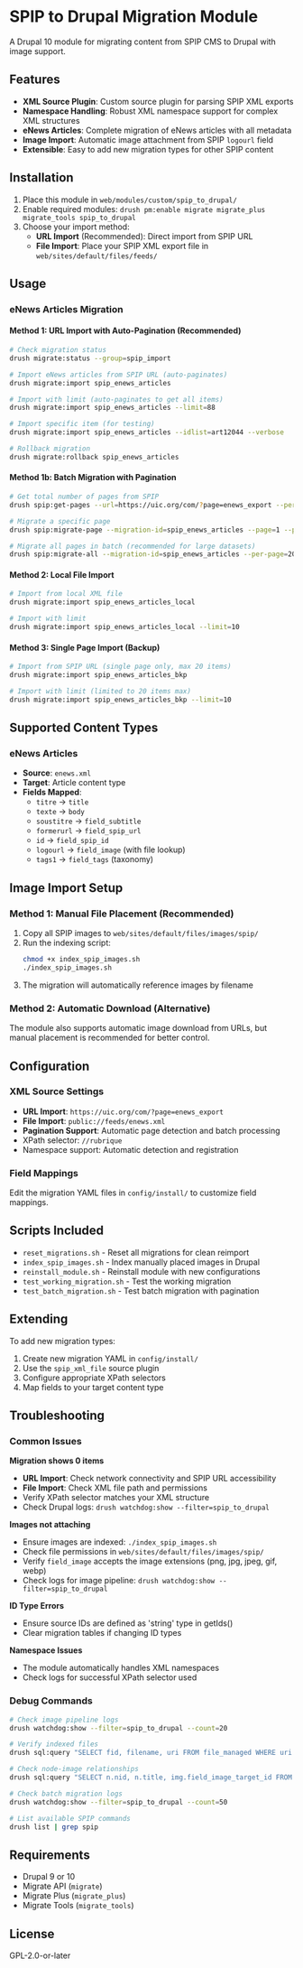 # SPIP to Drupal Migration Module

A Drupal 10 module for migrating content from SPIP CMS to Drupal with image support.

## Features

- **XML Source Plugin**: Custom source plugin for parsing SPIP XML exports
- **Namespace Handling**: Robust XML namespace support for complex XML structures
- **eNews Articles**: Complete migration of eNews articles with all metadata
- **Image Import**: Automatic image attachment from SPIP `logourl` field
- **Extensible**: Easy to add new migration types for other SPIP content

## Installation

1. Place this module in `web/modules/custom/spip_to_drupal/`
2. Enable required modules: `drush pm:enable migrate migrate_plus migrate_tools spip_to_drupal`
3. Choose your import method:
   - **URL Import** (Recommended): Direct import from SPIP URL
   - **File Import**: Place your SPIP XML export file in `web/sites/default/files/feeds/`

## Usage

### eNews Articles Migration

#### Method 1: URL Import with Auto-Pagination (Recommended)
```bash
# Check migration status
drush migrate:status --group=spip_import

# Import eNews articles from SPIP URL (auto-paginates)
drush migrate:import spip_enews_articles

# Import with limit (auto-paginates to get all items)
drush migrate:import spip_enews_articles --limit=88

# Import specific item (for testing)
drush migrate:import spip_enews_articles --idlist=art12044 --verbose

# Rollback migration
drush migrate:rollback spip_enews_articles
```

#### Method 1b: Batch Migration with Pagination
```bash
# Get total number of pages from SPIP
drush spip:get-pages --url=https://uic.org/com/?page=enews_export --per-page=20

# Migrate a specific page
drush spip:migrate-page --migration-id=spip_enews_articles --page=1 --per-page=20

# Migrate all pages in batch (recommended for large datasets)
drush spip:migrate-all --migration-id=spip_enews_articles --per-page=20 --url=https://uic.org/com/?page=enews_export
```

#### Method 2: Local File Import
```bash
# Import from local XML file
drush migrate:import spip_enews_articles_local

# Import with limit
drush migrate:import spip_enews_articles_local --limit=10
```

#### Method 3: Single Page Import (Backup)
```bash
# Import from SPIP URL (single page only, max 20 items)
drush migrate:import spip_enews_articles_bkp

# Import with limit (limited to 20 items max)
drush migrate:import spip_enews_articles_bkp --limit=10
```

## Supported Content Types

### eNews Articles
- **Source**: `enews.xml`
- **Target**: Article content type
- **Fields Mapped**:
  - `titre` → `title`
  - `texte` → `body`
  - `soustitre` → `field_subtitle`
  - `formerurl` → `field_spip_url`
  - `id` → `field_spip_id`
  - `logourl` → `field_image` (with file lookup)
  - `tags1` → `field_tags` (taxonomy)

## Image Import Setup

### Method 1: Manual File Placement (Recommended)

1. Copy all SPIP images to `web/sites/default/files/images/spip/`
2. Run the indexing script:
   ```bash
   chmod +x index_spip_images.sh
   ./index_spip_images.sh
   ```
3. The migration will automatically reference images by filename

### Method 2: Automatic Download (Alternative)

The module also supports automatic image download from URLs, but manual placement is recommended for better control.

## Configuration

### XML Source Settings
- **URL Import**: `https://uic.org/com/?page=enews_export`
- **File Import**: `public://feeds/enews.xml`
- **Pagination Support**: Automatic page detection and batch processing
- XPath selector: `//rubrique`
- Namespace support: Automatic detection and registration

### Field Mappings
Edit the migration YAML files in `config/install/` to customize field mappings.

## Scripts Included

- `reset_migrations.sh` - Reset all migrations for clean reimport
- `index_spip_images.sh` - Index manually placed images in Drupal
- `reinstall_module.sh` - Reinstall module with new configurations
- `test_working_migration.sh` - Test the working migration
- `test_batch_migration.sh` - Test batch migration with pagination

## Extending

To add new migration types:

1. Create new migration YAML in `config/install/`
2. Use the `spip_xml_file` source plugin
3. Configure appropriate XPath selectors
4. Map fields to your target content type

## Troubleshooting

### Common Issues

**Migration shows 0 items**
- **URL Import**: Check network connectivity and SPIP URL accessibility
- **File Import**: Check XML file path and permissions
- Verify XPath selector matches your XML structure
- Check Drupal logs: `drush watchdog:show --filter=spip_to_drupal`

**Images not attaching**
- Ensure images are indexed: `./index_spip_images.sh`
- Check file permissions in `web/sites/default/files/images/spip/`
- Verify `field_image` accepts the image extensions (png, jpg, jpeg, gif, webp)
- Check logs for image pipeline: `drush watchdog:show --filter=spip_to_drupal`

**ID Type Errors**
- Ensure source IDs are defined as 'string' type in getIds()
- Clear migration tables if changing ID types

**Namespace Issues**
- The module automatically handles XML namespaces
- Check logs for successful XPath selector used

### Debug Commands

```bash
# Check image pipeline logs
drush watchdog:show --filter=spip_to_drupal --count=20

# Verify indexed files
drush sql:query "SELECT fid, filename, uri FROM file_managed WHERE uri LIKE 'public://images/spip/%'"

# Check node-image relationships
drush sql:query "SELECT n.nid, n.title, img.field_image_target_id FROM node_field_data n LEFT JOIN node__field_image img ON img.entity_id=n.nid WHERE n.type='article'"

# Check batch migration logs
drush watchdog:show --filter=spip_to_drupal --count=50

# List available SPIP commands
drush list | grep spip
```

## Requirements

- Drupal 9 or 10
- Migrate API (`migrate`)
- Migrate Plus (`migrate_plus`)
- Migrate Tools (`migrate_tools`)

## License

GPL-2.0-or-later
